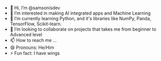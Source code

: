 - 👋 Hi, I’m @samsonisdev
- 👀 I’m interested in making AI integrated apps and Machine Learning
- 🌱 I’m currently learning Python, and it's libraries like NumPy, Panda, TensorFlow, Scikit-learn.  
- 💞️ I’m looking to collaborate on projects that takes me from beginner to Advanced level
- 📫 How to reach me ...
- 😄 Pronouns: He/Him
- ⚡ Fun fact: I have wings 

<!---
samsonisdev/samsonisdev is a ✨ special ✨ repository because its `README.md` (this file) appears on your GitHub profile.
You can click the Preview link to take a look at your changes.
--->
